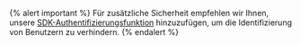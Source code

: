{% alert important %}
Für zusätzliche Sicherheit empfehlen wir Ihnen, unsere [SDK-Authentifizierungsfunktion]({{site.baseurl}}/developer_guide/platform_wide/sdk_authentication/) hinzuzufügen, um die Identifizierung von Benutzern zu verhindern.
{% endalert %}